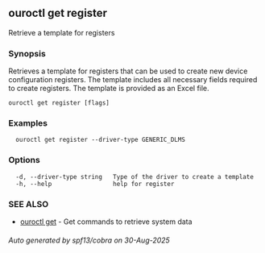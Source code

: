 ## ouroctl get register

Retrieve a template for registers

### Synopsis

Retrieves a template for registers that can be used to create new device configuration registers.
The template includes all necessary fields required to create registers.
The template is provided as an Excel file.

```
ouroctl get register [flags]
```

### Examples

```
  ouroctl get register --driver-type GENERIC_DLMS
```

### Options

```
  -d, --driver-type string   Type of the driver to create a template
  -h, --help                 help for register
```

### SEE ALSO

* [ouroctl get](ouroctl_get.md)	 - Get commands to retrieve system data

###### Auto generated by spf13/cobra on 30-Aug-2025
